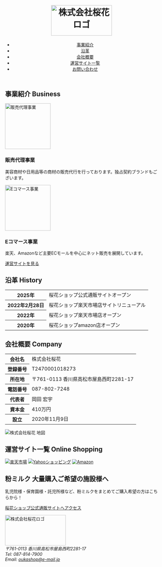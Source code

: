<!DOCTYPE html>
<html lang="ja">
<head>
  <meta charset="UTF-8">
  <meta name="viewport" content="width=device-width, initial-scale=1.0">

  <link rel="stylesheet" href="style.css">
  <link rel="icon" href="img/favicon.ico" type="image/x-icon">
  <link rel="apple-touch-icon" href="img/favicon.png">
</head>
<body>

<header class="site-header">
  <div class="container">
    <h1><img src="img/logo01.jpg" alt="株式会社桜花ロゴ" width="200" height="100"></h1>
    <nav class="site-nav">
      <ul>
        <li><a href="#business">事業紹介</a></li>
        <li><a href="#history">沿革</a></li>
        <li><a href="#company">会社概要</a></li>
        <li><a href="#sites">運営サイト一覧</a></li>
        <li><a href="mailto:oukashop@e-mail.jp">お問い合わせ</a></li>
      </ul>
    </nav>
  </div>
</header>

<main>
  <section id="business" class="section">
    <div class="container">
      <h2>事業紹介 <span>Business</span></h2>
      <div class="business-cards">
        <div class="card">
          <img src="img/img01.jpg" alt="販売代理事業" width="150" height="150">
          <h3>販売代理事業</h3>
          <p>美容商材や日用品等の商材の販売代行を行っております。独占契約ブランドもございます。</p>
        </div>
        <div class="card">
          <img src="img/img02.jpg" alt="Eコマース事業" width="150" height="150">
          <h3>Eコマース事業</h3>
          <p>楽天、Amazonなど主要ECモールを中心にネット販売を展開しています。</p>
          <a href="#sites" class="btn">運営サイトを見る</a>
        </div>
      </div>
    </div>
  </section>

  <section id="history" class="section bg-light">
    <div class="container">
      <h2>沿革 <span>History</span></h2>
      <table class="history-table">
        <tr><th>2025年</th><td>桜花ショップ公式通販サイトオープン</td></tr>
        <tr><th>2022年2月28日</th><td>桜花ショップ楽天市場店サイトリニューアル</td></tr>
        <tr><th>2022年</th><td>桜花ショップ楽天市場店オープン</td></tr>
        <tr><th>2020年</th><td>桜花ショップamazon店オープン</td></tr>
      </table>
    </div>
  </section>

  <section id="company" class="section">
    <div class="container">
      <h2>会社概要 <span>Company</span></h2>
      <table class="company-table">
        <tr><th>会社名</th><td>株式会社桜花</td></tr>
        <tr><th>登録番号</th><td>T2470001018273</td></tr>
        <tr><th>所在地</th><td>〒761-0113 香川県高松市屋島西町2281-17</td></tr>
        <tr><th>電話番号</th><td>087-802-7248</td></tr>
        <tr><th>代表者</th><td>岡田 宏宇</td></tr>
        <tr><th>資本金</th><td>410万円</td></tr>
        <tr><th>設立</th><td>2020年11月9日</td></tr>
      </table>
      <div class="map">
        <img src="img/map.png" alt="株式会社桜花 地図">
      </div>
    </div>
  </section>

  <section id="sites" class="section bg-light">
    <div class="container">
      <h2>運営サイト一覧 <span>Online Shopping</span></h2>
      <div class="site-links">
        <a href="https://www.rakuten.co.jp/ld-ouka/" target="_blank"><img src="img/site.bnr01.jpg" alt="楽天市場"></a>
        <a href="https://store.shopping.yahoo.co.jp/ouka-shop/" target="_blank"><img src="img/site.bnr02.jpg" alt="Yahooショッピング"></a>
        <a href="https://www.amazon.co.jp/s?me=AQCRPK21C4BPD&amp;marketplaceID=A1VC38T7YXB528" target="_blank"><img src="img/site.bnr03.jpg" alt="Amazon"></a>
      </div>
    </div>
  </section>

  <section id="milk" class="section">
    <div class="container text-center">
      <h2>粉ミルク 大量購入ご希望の施設様へ</h2>
      <p>乳児院様・保育園様・託児所様など、粉ミルクをまとめてご購入希望の方はこちらから！</p>
      <p><a class="btn" href="https://ouka-shop.shop-pro.jp/" target="_blank">桜花ショップ公式通販サイトへアクセス</a></p>
    </div>
  </section>
</main>

<footer class="site-footer">
  <div class="container">
    <img src="img/logo01.jpg" alt="株式会社桜花ロゴ" width="200" height="100">
    <address>
      〒761-0113 香川県高松市屋島西町2281-17<br>
      Tel: 087-814-7900<br>
      Email: <a href="mailto:oukashop@e-mail.jp">oukashop@e-mail.jp</a>
    </address>
  </div>
</footer>

</body>
</html>
